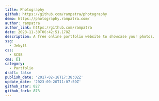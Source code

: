 ```yaml
---
title: Photography
github: https://github.com/rampatra/photography
demo: https://photography.rampatra.com/
author: rampatra
author_link: https://github.com/rampatra
date: 2023-11-30T06:42:51.178Z
description: A free online portfolio website to showcase your photos.
ssg:
  - Jekyll
css:
  - SCSS
cms: []
category:
  - Portfolio
draft: false
publish_date: '2017-02-18T17:38:02Z'
update_date: '2023-09-20T11:07:59Z'
github_star: 827
github_fork: 873
---
```

